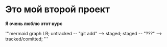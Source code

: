 # Это мой второй проект


**Я очень люблю этот курс**

'''mermaid
graph LR;
untracked -- "git add" --> staged;
staged    -- "???"     --> tracked/comitted;
'''